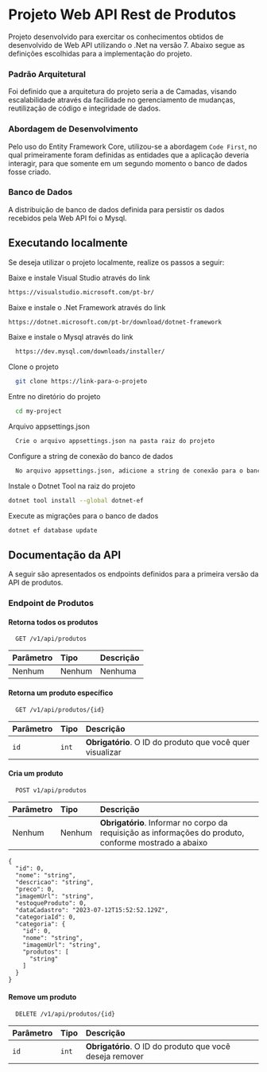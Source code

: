 # Projeto Web API Rest de Produtos




Projeto desenvolvido para exercitar os conhecimentos obtidos de desenvolvido de Web API utilizando o .Net na versão 7. Abaixo segue as definições escolhidas para a implementação do projeto.


### Padrão Arquitetural


Foi definido que a arquitetura do projeto seria a de Camadas, visando escalabilidade através da facilidade no gerenciamento de mudanças, reutilização de código e integridade de dados.


### Abordagem de Desenvolvimento


Pelo uso do Entity Framework Core, utilizou-se a abordagem ```Code First```, no qual primeiramente foram definidas as entidades que a aplicação deveria interagir, para que somente em um segundo momento o banco de dados fosse criado.


### Banco de Dados
 A distribuição de banco de dados definida para persistir os dados recebidos pela Web API foi o Mysql. 




## Executando localmente


Se deseja utilizar o projeto localmente, realize os passos a seguir:


Baixe e instale Visual Studio através do link
```bash
https://visualstudio.microsoft.com/pt-br/
```




Baixe e instale o .Net Framework através do link
```bash
https://dotnet.microsoft.com/pt-br/download/dotnet-framework
```




Baixe e instale o Mysql através do link
```bash
  https://dev.mysql.com/downloads/installer/
```


Clone o projeto


```bash
  git clone https://link-para-o-projeto
```


Entre no diretório do projeto


```bash
  cd my-project
```


Arquivo appsettings.json


```bash
  Crie o arquivo appsettings.json na pasta raiz do projeto
```


Configure a string de conexão do banco de dados


```bash
  No arquivo appsettings.json, adicione a string de conexão para o banco de dados (https://www.connectionstrings.com/mysql-connector-net-mysqlconnection/)
```


Instale o Dotnet Tool na raiz do projeto
```bash
dotnet tool install --global dotnet-ef
```


Execute as migrações para o banco de dados
```bash
dotnet ef database update
```


## Documentação da API


A seguir são apresentados os endpoints definidos para a primeira versão da API de produtos.


### Endpoint de Produtos


#### Retorna todos os produtos


```http
  GET /v1/api/produtos
```


| Parâmetro   | Tipo       | Descrição                           |
| :---------- | :--------- | :---------------------------------- |
| Nenhum | Nenhum | Nenhuma |


#### Retorna um produto específico


```http
  GET /v1/api/produtos/{id}
```


| Parâmetro   | Tipo       | Descrição                                   |
| :---------- | :--------- | :------------------------------------------ |
| `id`      | `int` | **Obrigatório**. O ID do produto que você quer visualizar |


#### Cria um produto
```http
  POST v1/api/produtos
```


| Parâmetro   | Tipo       | Descrição                                   |
| :---------- | :--------- | :------------------------------------------ |
| Nenhum      | Nenhum | **Obrigatório**. Informar no corpo da requisição as informações do produto, conforme mostrado a abaixo |




```
{
  "id": 0,
  "nome": "string",
  "descricao": "string",
  "preco": 0,
  "imagemUrl": "string",
  "estoqueProduto": 0,
  "dataCadastro": "2023-07-12T15:52:52.129Z",
  "categoriaId": 0,
  "categoria": {
    "id": 0,
    "nome": "string",
    "imagemUrl": "string",
    "produtos": [
      "string"
    ]
  }
}
```


#### Remove um produto


```http
  DELETE /v1/api/produtos/{id}
```


| Parâmetro   | Tipo       | Descrição                                   |
| :---------- | :--------- | :------------------------------------------ |
| `id`      | `int` | **Obrigatório**. O ID do produto que você deseja remover |





















